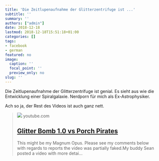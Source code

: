 ```yaml
---
title: 'Die Zeitlupenaufnahme der Glitterzentrifuge ist ...'
subtitle: ''
summary: ''
authors: ["admin"]
date: 2018-12-18
lastmod: 2018-12-18T15:51:18+01:00
categories: []
tags:
- facebook
- german
featured: no
image:
  caption: ''
  focal_point: ''
  preview_only: no
slug: ''
---
```

Die Zeitlupenaufnahme der Glitterzentrifuge ist genial. Es sieht aus wie die Entwicklung einer Spiralgalaxie. Nerdporn für mich als Ex-Astrophysiker.

Ach so ja, der Rest des Videos ist auch ganz nett.
> [![](https://i.ytimg.com/vi/xoxhDk-hwuo/maxresdefault.jpg)](https://www.youtube.com/watch?v=xoxhDk-hwuo)
> youtube.com
> ## [Glitter Bomb 1.0 vs Porch Pirates](https://www.youtube.com/watch?v=xoxhDk-hwuo)
>
>This might be my Magnum Opus. Please see my comments below with regards to reports the video was partially faked.My buddy Sean posted a video with more detai...



